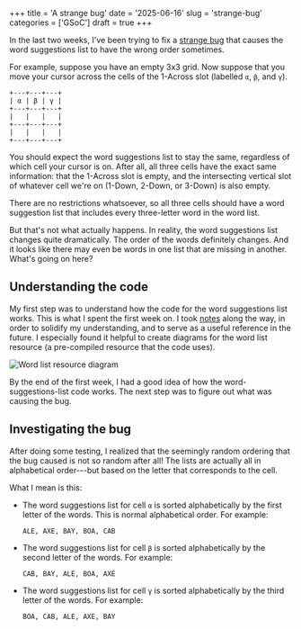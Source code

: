 +++
title      = 'A strange bug'
date       = '2025-06-16'
slug       = 'strange-bug'
categories = ['GSoC']
draft      = true
+++


In the last two weeks, I've been trying to fix a [strange bug](https://gitlab.gnome.org/jrb/crosswords/-/issues/269) that causes the word suggestions list to have the wrong order sometimes.

For example, suppose you have an empty 3x3 grid. Now suppose that you move your cursor across the cells of the 1-Across slot (labelled `α`, `β`, and `γ`). 
```
+---+---+---+
| α | β | γ |
+---+---+---+
|   |   |   |
+---+---+---+
|   |   |   |
+---+---+---+
```

You should expect the word suggestions list to stay the same, regardless of which cell your cursor is on. After all, all three cells have the exact same information: that the 1-Across slot is empty, and the intersecting vertical slot of whatever cell we're on (1-Down, 2-Down, or 3-Down) is also empty.

There are no restrictions whatsoever, so all three cells should have a word suggestion list that includes every three-letter word in the word list.

But that's not what actually happens. In reality, the word suggestions list changes quite dramatically. The order of the words definitely changes. And it looks like there may even be words in one list that are missing in another. What's going on here?


## Understanding the code

My first step was to understand how the code for the word suggestions list works. This is what I spent the first week on. I took [notes](https://pad.gnome.org/s/R5IvXtNwS#Intersection-code-notes) along the way, in order to solidify my understanding, and to serve as a useful reference in the future. I especially found it helpful to create diagrams for the word list resource (a pre-compiled resource that the code uses).

![Word list resource diagram](https://s3.us-east-2.amazonaws.com/hedgedoc-gnome-org/uploads/0f1b4663-f209-4f39-8630-4a3ecd7b021a.png)

By the end of the first week, I had a good idea of how the word-suggestions-list code works. The next step was to figure out what was causing the bug.


## Investigating the bug

After doing some testing, I realized that the seemingly random ordering that the bug caused is not so random after all! The lists are actually all in alphabetical order---but based on the letter that corresponds to the cell.

What I mean is this:
* The word suggestions list for cell `α` is sorted alphabetically by the first letter of the words. This is normal alphabetical order. For example:
  ```
  ALE, AXE, BAY, BOA, CAB
  ```
* The word suggestions list for cell `β` is sorted alphabetically by the second letter of the words. For example:
  ```
  CAB, BAY, ALE, BOA, AXE
  ```
* The word suggestions list for cell `γ` is sorted alphabetically by the third letter of the words. For example:
  ```
  BOA, CAB, ALE, AXE, BAY
  ```